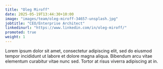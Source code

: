 ```yaml
---
title: "Oleg Miroff"
date: 2025-05-19T13:44:30+10:00
image: "images/team/oleg-miroff-34657-unsplash.jpg"
jobtitle: "CEO/Enterprise Architect"
linkedinurl: "https://www.linkedin.com/in/oleg-miroff/"
promoted: true
weight: 1
---
```


Lorem ipsum dolor sit amet, consectetur adipiscing elit, sed do eiusmod tempor incididunt ut labore et dolore magna aliqua. Bibendum arcu vitae elementum curabitur vitae nunc sed. Tortor at risus viverra adipiscing at in.
